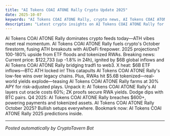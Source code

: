 ```yaml
---
title: "AI Tokens COAI ATONE Rally Crypto Update 2025"
date: 2025-10-07
keywords: "AI Tokens COAI ATONE Rally, crypto news, AI Tokens COAI ATONE Rally 2025, AI trends"
description: "Latest crypto insights on AI Tokens COAI ATONE Rally for 2025"
---
```

<!-- Google tag (gtag.js) -->
<script async src="https://www.googletagmanager.com/gtag/js?id=G-DM704YJT90"></script>
<script>
  window.dataLayer = window.dataLayer || [];
  function gtag(){dataLayer.push(arguments);}
  gtag('js', new Date());

  gtag('config', 'G-DM704YJT90');
</script>

AI Tokens COAI ATONE Rally dominates crypto feeds today—ATH vibes meet real momentum. AI Tokens COAI ATONE Rally fuels crypto's October firestorm, fusing ATH breakouts with AI/DeFi firepower. 2025 projections? 100-180% upside from ETF floods and tokenized RWAs. Breaking news: Current price: $122,733 (up -1.8% in 24h), ignited by $6B global inflows and AI Tokens COAI ATONE Rally bridging tradfi to web3. X heat: $6B ETF inflows—BTC ATH locked in! This catapults AI Tokens COAI ATONE Rally's low-fee wins over legacy chains. Plus, RWAs hit $5.6B tokenized—real-world yields explode—teasing AI Tokens COAI ATONE Rally farms at 30% APY for risk-adjusted plays. Unpack it: AI Tokens COAI ATONE Rally's AI layers cut oracle costs 60%; ZK proofs secure RWA yields. Dodge dips with BTC pairs. Q4 2025: AI Tokens COAI ATONE Rally breaches $600+, powering payments and tokenized assets. AI Tokens COAI ATONE Rally October 2025? Bullish setups everywhere. Bookmark now: AI Tokens COAI ATONE Rally 2025 predictions inside.

<ins class="adsense" data-ad-client="ca-pub-YOUR_ADSENSE_ID" data-ad-slot="YOUR_AD_SLOT" data-ad-format="auto" style="display:block"></ins>
<script>(adsbygoogle = window.adsbygoogle || []).push({});</script>

---
*Posted automatically by CryptoTavern Bot*
